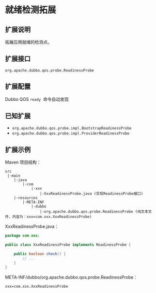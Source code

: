 # 就绪检测拓展

## 扩展说明

拓展应用就绪的检测点。

## 扩展接口

`org.apache.dubbo.qos.probe.ReadinessProbe`

## 扩展配置

Dubbo QOS `ready`  命令自动发现

## 已知扩展

- `org.apache.dubbo.qos.probe.impl.BootstrapReadinessProbe` 
- `org.apache.dubbo.qos.probe.impl.ProviderReadinessProbe` 

## 扩展示例

Maven 项目结构：

```
src
 |-main
    |-java
        |-com
            |-xxx
                |-XxxReadinessProbe.java (实现ReadinessProbe接口)
    |-resources
        |-META-INF
            |-dubbo
                |-org.apache.dubbo.qos.probe.ReadinessProbe (纯文本文件，内容为：xxx=com.xxx.XxxReadinessProbe)
```

XxxReadinessProbe.java：

```java
package com.xxx;
 
public class XxxReadinessProbe implements ReadinessProbe {
    
    public boolean check() {
        // ...
    }
}
```

META-INF/dubbo/org.apache.dubbo.qos.probe.ReadinessProbe：

```
xxx=com.xxx.XxxReadinessProbe
```



